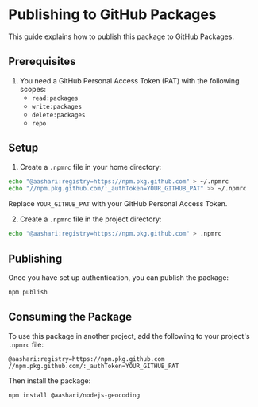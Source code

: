 # Publishing to GitHub Packages

This guide explains how to publish this package to GitHub Packages.

## Prerequisites

1. You need a GitHub Personal Access Token (PAT) with the following scopes:
   - `read:packages`
   - `write:packages`
   - `delete:packages`
   - `repo`

## Setup

1. Create a `.npmrc` file in your home directory:

```bash
echo "@aashari:registry=https://npm.pkg.github.com" > ~/.npmrc
echo "//npm.pkg.github.com/:_authToken=YOUR_GITHUB_PAT" >> ~/.npmrc
```

Replace `YOUR_GITHUB_PAT` with your GitHub Personal Access Token.

2. Create a `.npmrc` file in the project directory:

```bash
echo "@aashari:registry=https://npm.pkg.github.com" > .npmrc
```

## Publishing

Once you have set up authentication, you can publish the package:

```bash
npm publish
```

## Consuming the Package

To use this package in another project, add the following to your project's `.npmrc` file:

```
@aashari:registry=https://npm.pkg.github.com
//npm.pkg.github.com/:_authToken=YOUR_GITHUB_PAT
```

Then install the package:

```bash
npm install @aashari/nodejs-geocoding
``` 